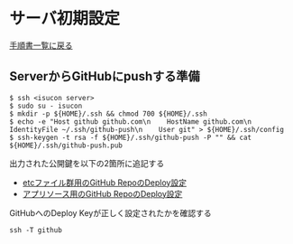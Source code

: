 # サーバ初期設定

[手順書一覧に戻る](./README.md)

## ServerからGitHubにpushする準備

```console
$ ssh <isucon server>
$ sudo su - isucon
$ mkdir -p ${HOME}/.ssh && chmod 700 ${HOME}/.ssh
$ echo -e "Host github github.com\n    HostName github.com\n    IdentityFile ~/.ssh/github-push\n    User git" > ${HOME}/.ssh/config
$ ssh-keygen -t rsa -f ${HOME}/.ssh/github-push -P "" && cat ${HOME}/.ssh/github-push.pub
```

出力された公開鍵を以下の2箇所に追記する
- [etcファイル群用のGitHub RepoのDeploy設定](https://github.com/isu-aroe/isu12-etc/settings/keys/new)
- [アプリソース用のGitHub RepoのDeploy設定](https://github.com/isu-aroe/isu12-webapp/settings/keys/new)

GitHubへのDeploy Keyが正しく設定されたかを確認する
```console
ssh -T github
```
